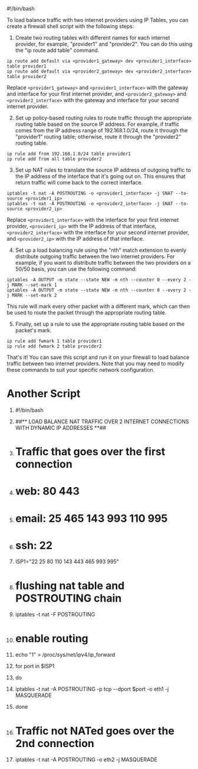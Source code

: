 #!/bin/bash



To load balance traffic with two internet providers using IP Tables, you can create a firewall shell script with the following steps:

1. Create two routing tables with different names for each internet provider, for example, "provider1" and "provider2". You can do this using the "ip route add table" command.

```
ip route add default via <provider1_gateway> dev <provider1_interface> table provider1
ip route add default via <provider2_gateway> dev <provider2_interface> table provider2
```

Replace `<provider1_gateway>` and `<provider1_interface>` with the gateway and interface for your first internet provider, and `<provider2_gateway>` and `<provider2_interface>` with the gateway and interface for your second internet provider.

2. Set up policy-based routing rules to route traffic through the appropriate routing table based on the source IP address. For example, if traffic comes from the IP address range of 192.168.1.0/24, route it through the "provider1" routing table; otherwise, route it through the "provider2" routing table.

```
ip rule add from 192.168.1.0/24 table provider1
ip rule add from all table provider2
```

3. Set up NAT rules to translate the source IP address of outgoing traffic to the IP address of the interface that it's going out on. This ensures that return traffic will come back to the correct interface.

```
iptables -t nat -A POSTROUTING -o <provider1_interface> -j SNAT --to-source <provider1_ip>
iptables -t nat -A POSTROUTING -o <provider2_interface> -j SNAT --to-source <provider2_ip>
```

Replace `<provider1_interface>` with the interface for your first internet provider, `<provider1_ip>` with the IP address of that interface, `<provider2_interface>` with the interface for your second internet provider, and `<provider2_ip>` with the IP address of that interface.

4. Set up a load balancing rule using the "nth" match extension to evenly distribute outgoing traffic between the two internet providers. For example, if you want to distribute traffic between the two providers on a 50/50 basis, you can use the following command:

```
iptables -A OUTPUT -m state --state NEW -m nth --counter 0 --every 2 -j MARK --set-mark 1
iptables -A OUTPUT -m state --state NEW -m nth --counter 0 --every 2 -j MARK --set-mark 2
```

This rule will mark every other packet with a different mark, which can then be used to route the packet through the appropriate routing table.

5. Finally, set up a rule to use the appropriate routing table based on the packet's mark.

```
ip rule add fwmark 1 table provider1
ip rule add fwmark 2 table provider2
```

That's it! You can save this script and run it on your firewall to load balance traffic between two internet providers. Note that you may need to modify these commands to suit your specific network configuration.


# Another Script

1.  #!/bin/bash

3.  ##** LOAD BALANCE NAT TRAFFIC OVER 2 INTERNET CONNECTIONS WITH DYNAMIC IP ADDRESSES **##

5.  # Traffic that goes over the first connection
6.  # web: 80 443
7.  # email: 25 465 143 993 110 995
8.  # ssh: 22

10.  ISP1="22 25 80 110 143 443 465 993 995"

12.  # flushing nat table and POSTROUTING chain
13.  iptables -t nat -F POSTROUTING

15.  # enable routing
16.  echo "1" > /proc/sys/net/ipv4/ip_forward

18.  for port in $ISP1
19.  do
20.  iptables -t nat -A POSTROUTING -p tcp --dport $port -o eth1 -j MASQUERADE
21.  done

24.  # Traffic not NATed goes over the 2nd connection
25.  iptables -t nat -A POSTROUTING -o eth2 -j MASQUERADE
